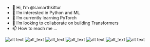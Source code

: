 - 👋 Hi, I’m @samarthkittur
- 👀 I’m interested in Python and ML
- 🌱 I’m currently learning PyTorch
- 💞️ I’m looking to collaborate on building Transformers
- 📫 How to reach me ...

<!---
samarthkittur/samarthkittur is a ✨ special ✨ repository because its `README.md` (this file) appears on your GitHub profile.
You can click the Preview link to take a look at your changes.
--->
![alt text](https://i.pinimg.com/originals/cf/2e/c5/cf2ec5f5f56ccc5e4479c62952df3bf0.gif)
![alt_text](https://i.pinimg.com/originals/46/5b/7a/465b7afe27e2ead0a70568fd97d3cede.gif)
![alt_text](https://i.pinimg.com/originals/be/1d/90/be1d90626217c831e13c4c4fd2e841de.jpg)
![alt_text](https://i.redd.it/q7zphl3eiye21.jpg)
![alt text](https://i.redd.it/xgcmguw8lw711.jpg)
![alt_text](https://encrypted-tbn0.gstatic.com/images?q=tbn:ANd9GcQTWSbU6e5TVEJL5x2EavAfTBGpleQxVt3OCQ&usqp=CAU)
![alt text](https://miro.medium.com/max/700/1*GbwKkmA0NdndXRhOOwNclA.jpeg)
